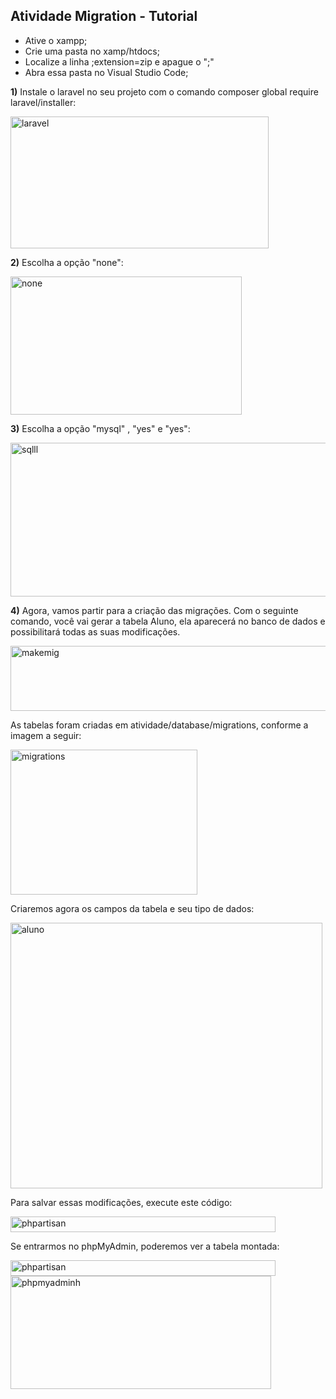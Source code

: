 ## Atividade Migration - Tutorial

- Ative o xampp;
- Crie uma pasta no xamp/htdocs;
- Localize a linha ;extension=zip e apague o ";"
- Abra essa pasta no Visual Studio Code;

**1)** Instale o laravel no seu projeto com o comando composer global require laravel/installer:

<img width="413" height="211" alt="laravel" src="https://github.com/user-attachments/assets/b3b4b8ed-a72b-4621-87ae-e4edc8e1e034" />

**2)** Escolha a opção "none": 

<img width="370" height="221" alt="none" src="https://github.com/user-attachments/assets/6d91a696-5c13-4312-8226-95885db3da85" />

**3)**  Escolha a opção "mysql" , "yes" e "yes":

<img width="606" height="246" alt="sqlll" src="https://github.com/user-attachments/assets/ee911e70-c27e-496f-915a-573e11268238" />

**4)** Agora, vamos partir para a criação das migrações. Com o seguinte comando, você vai gerar a tabela Aluno, ela aparecerá no banco de dados e possibilitará todas as suas modificações.

<img width="599" height="104" alt="makemig" src="https://github.com/user-attachments/assets/4ce0798c-3c0b-4f9a-ae8d-5176936d00ed" />

As tabelas foram criadas em atividade/database/migrations, conforme a imagem a seguir:

<img width="299" height="232" alt="migrations" src="https://github.com/user-attachments/assets/46fe7ae5-07c8-4bb5-b838-64df60232391" />

Criaremos agora os campos da tabela e seu tipo de dados:

<img width="499" height="425" alt="aluno" src="https://github.com/user-attachments/assets/9a2ec8a2-28e1-4104-aea7-5fc8f3bffbd0" />

Para salvar essas modificações, execute este código:

<img width="424" height="25" alt="phpartisan" src="https://github.com/user-attachments/assets/c07e4f52-a669-4ad8-8d65-11837971b18f" />

Se entrarmos no phpMyAdmin, poderemos ver a tabela montada:

<img width="424" height="25" alt="phpartisan" src="https://github.com/user-attachments/assets/5d7e51c1-5c7a-41ed-b03f-e23793a7bf83" />
<img width="417" height="181" alt="phpmyadminh" src="https://github.com/user-attachments/assets/c17eb449-82b0-410b-9114-172c9251acd0" />

